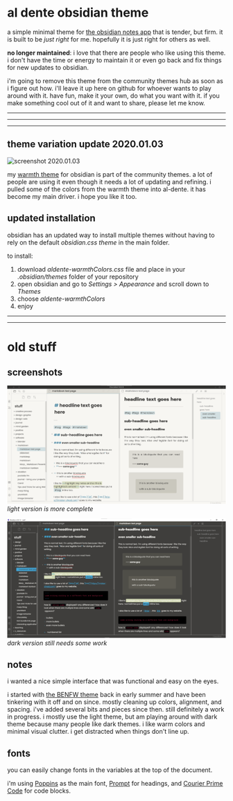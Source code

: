 # al dente obsidian theme

a simple minimal theme for [the obsidian notes app](https://obsidian.md/) that is tender, but firm. it is built to be _just right_ for me. hopefully it is just right for others as well. 

**no longer maintained**: i love that there are people who like using this theme. i don't have the time or energy to maintain it or even go back and fix things for new updates to obsidian. 

i'm going to remove this theme from the community themes hub as soon as i figure out how. i'll leave it up here on github for whoever wants to play around with it. have fun, make it your own, do what you want with it. if you make something cool out of it and want to share, please let me know. 

---
---
---

## theme variation update 2020.01.03

![screenshot 2020.01.03](https://chad-bennett.github.io/al-dente-obsidian-theme/aldente-screenshot.png)

my [warmth theme](https://github.com/chad-bennett/warmth-obsidian-theme) for obsidian is part of the community themes. a lot of people are using it even though it needs a lot of updating and refining. i pulled some of the colors from the warmth theme into al-dente. it has become my main driver. i hope you like it too.

## updated installation

obsidian has an updated way to install multiple themes without having to rely on the default _obsidian.css theme_ in the main folder. 

to install: 
1. download _aldente-warmthColors.css_ file and place in your _.obsidian/themes_ folder of your repository
2. open obsidian and go to _Settings > Appearance_ and scroll down to _Themes_
3. choose _aldente-warmthColors_
4. enjoy

---
---

# old stuff

## screenshots

![light](alDente-light.png)
_light version is more complete_

![dark](alDente-dark.png)
_dark version still needs some work_

## notes

i wanted a nice simple interface that was functional and easy on the eyes. 

i started with [the BENFW theme](https://forum.obsidian.md/t/theme-benwf-light-dark-deprecated/1998) back in early summer and have been tinkering with it off and on since. mostly cleaning up colors, alignment, and spacing. i've added several bits and pieces since then. still definitely a work in progress. i mostly use the light theme, but am playing around with dark theme because many people like dark themes. i like warm colors and minimal visual clutter. i get distracted when things don't line up. 

## fonts

you can easily change fonts in the variables at the top of the document. 

i'm using [Poppins](https://www.fontsquirrel.com/fonts/poppins) as the main font, [Prompt](https://fonts.google.com/specimen/Prompt) for headings, and [Courier Prime Code](https://www.fontsquirrel.com/fonts/courier-prime-code) for code blocks.
